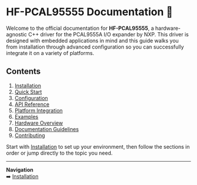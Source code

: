 # HF-PCAL95555 Documentation 📖

Welcome to the official documentation for **HF-PCAL95555**, a hardware-agnostic C++ driver for the PCAL9555A I/O expander by NXP. This driver is designed with embedded applications in mind and this guide walks you from installation through advanced configuration so you can successfully integrate it on a variety of platforms.

## Contents

1. [Installation](./installation.md)
2. [Quick Start](./quickstart.md)
3. [Configuration](./configuration.md)
4. [API Reference](./api_reference.md)
5. [Platform Integration](./platform_integration.md)
6. [Examples](./examples.md)
7. [Hardware Overview](./hardware_overview.md)
8. [Documentation Guidelines](./guidelines.md)
9. [Contributing](./contributing.md)

Start with [Installation](./installation.md) to set up your environment, then follow the sections in order or jump directly to the topic you need.

---

**Navigation**  
➡️ [Installation](./installation.md)

